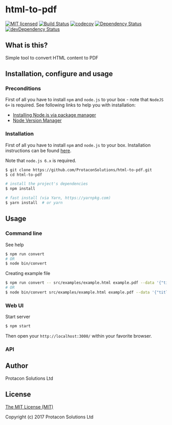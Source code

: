 # html-to-pdf
[![MIT licensed](https://img.shields.io/badge/license-MIT-blue.svg)](LICENSE)
[![Build Status](https://travis-ci.org/ProtaconSolutions/html-to-pdf.png?branch=master)](https://travis-ci.org/ProtaconSolutions/html-to-pdf)
[![codecov](https://codecov.io/gh/ProtaconSolutions/html-to-pdf/branch/master/graph/badge.svg)](https://codecov.io/gh/ProtaconSolutions/html-to-pdf)
[![Dependency Status](https://david-dm.org/ProtaconSolutions/html-to-pdf.svg)](https://david-dm.org/ProtaconSolutions/html-to-pdf)
[![devDependency Status](https://david-dm.org/ProtaconSolutions/html-to-pdf/dev-status.svg)](https://david-dm.org/ProtaconSolutions/html-to-pdf#info=devDependencies)

## What is this?
Simple tool to convert HTML content to PDF

## Installation, configure and usage
### Preconditions
First of all you have to install `npm` and `node.js` to your box - note that `NodeJS 6+` is required. See following links to help you with installation:
* [Installing Node.js via package manager](https://nodejs.org/en/download/package-manager/)
* [Node Version Manager](https://github.com/creationix/nvm#installation)

### Installation
First of all you have to install ```npm``` and ```node.js``` to your box. Installation instructions can
be found [here](https://github.com/joyent/node/wiki/Installing-Node.js-via-package-manager). 

Note that ```node.js 6.x``` is required.

```bash
$ git clone https://github.com/ProtaconSolutions/html-to-pdf.git
$ cd html-to-pdf

# install the project's dependencies
$ npm install

# fast install (via Yarn, https://yarnpkg.com)
$ yarn install  # or yarn
```

## Usage
### Command line
See help
```bash
$ npm run convert
# OR
$ node bin/convert
```

Creating example file
```bash
$ npm run convert -- src/examples/example.html example.pdf --data '{"title": "Awesome", "content": "Lorem ipsum dolor."}'
# OR
$ node bin/convert src/examples/example.html example.pdf --data '{"title": "Awesome", "content": "Lorem ipsum dolor."}'
```

### Web UI
Start server
```bash
$ npm start
```

Then open your `http://localhost:3000/` within your favorite browser.

### API


## Author
Protacon Solutions Ltd

## License
[The MIT License (MIT)](LICENSE)

Copyright (c) 2017 Protacon Solutions Ltd